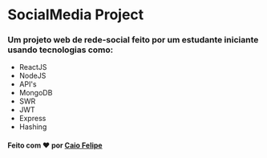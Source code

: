 # SocialMedia Project
### Um projeto web de rede-social feito por um estudante iniciante usando tecnologias como:

- ReactJS
- NodeJS
- API's
- MongoDB
- SWR
- JWT
- Express
- Hashing

#### Feito com ❤ por [Caio Felipe](https://www.instagram.com/itsme_caio)
